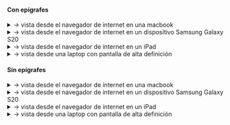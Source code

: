 
#### Con epígrafes

<details>
<summary> → vista desde el navegador de internet en una macbook</summary>

![macbook](images/responsive_tests/publicaciones-solo/MacBook%20Pro-1733510259469.jpeg)

</details>

<details>
<summary> → vista desde el navegador de internet en un dispositivo Samsung Galaxy S20</summary>

![Samsung](images/responsive_tests/publicaciones-solo/Samsung%20Galaxy%20S20%20Ultra-1733510259470.jpeg)

</details>

<details>
<summary> → vista desde el navegador de internet en un iPad</summary>

![iPad](images/responsive_tests/publicaciones-solo/iPad-1733510259520.jpeg)

</details>

<details>
<summary> → vista desde una laptop con pantalla de alta definición</summary>

![laptop](images/responsive_tests/publicaciones-solo/laptopWithHiDPIScreen-1733510259466.jpeg)

</details>

#### Sin epígrafes

<details>
<summary> → vista desde el navegador de internet en una macbook</summary>

![macbook](images/responsive_tests/publicaciones-full/MacBook Pro-1733515213806.jpeg)

</details>

<details>
<summary> → vista desde el navegador de internet en un dispositivo Samsung Galaxy S20</summary>

![Samsung](images/responsive_tests/publicaciones-full/Samsung Galaxy S20 Ultra-1733515214015.jpeg)

</details>

<details>
<summary> → vista desde el navegador de internet en un iPad</summary>

![iPad](images/responsive_tests/publicaciones-full/iPad-1733515214014.jpeg)

</details>

<details>
<summary> → vista desde una laptop con pantalla de alta definición</summary>

![laptop](images/responsive_tests/publicaciones-full/laptopWithHiDPIScreen-1733515213919.jpeg)

</details>

